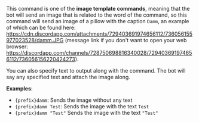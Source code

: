 This command is one of the **image template commands**, meaning that the bot will send an image that is related to the word of the command, so this command will send an image of a pillow with the caption `Damm`, an example of which can be found here: <https://cdn.discordapp.com/attachments/729403691974656112/736056155977023528/damm.JPG> (message link if you don't want to open your web browser: <https://discordapp.com/channels/728750698816340028/729403691974656112/736056156220424273>).

You can also specify text to output along with the command. The bot will say any specified text and attach the image along.

**Examples**:

* `{prefix}damm`: Sends the image without any text
* `{prefix}damm Test`: Sends the image with the text `Test`
* `{prefix}damm "Test"` Sends the image with the text `"Test"`
